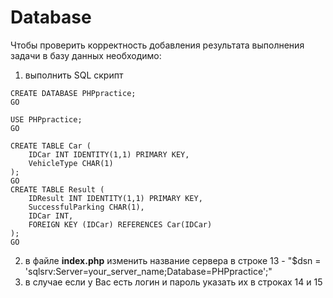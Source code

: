 # Database
Чтобы проверить корректность добавления результата выполнения задачи в базу данных необходимо:
1) выполнить SQL скрипт
```
CREATE DATABASE PHPpractice;
GO

USE PHPpractice;
GO

CREATE TABLE Car (
    IDCar INT IDENTITY(1,1) PRIMARY KEY,
    VehicleType CHAR(1)
);
GO
CREATE TABLE Result (
    IDResult INT IDENTITY(1,1) PRIMARY KEY,
    SuccessfulParking CHAR(1),
    IDCar INT,
    FOREIGN KEY (IDCar) REFERENCES Car(IDCar)
);
GO
```
2) в файле **index.php** изменить название сервера в строке 13 - "$dsn = 'sqlsrv:Server=your_server_name;Database=PHPpractice';"
3) в случае если у Вас есть логин и пароль указать их в строках 14 и 15 
